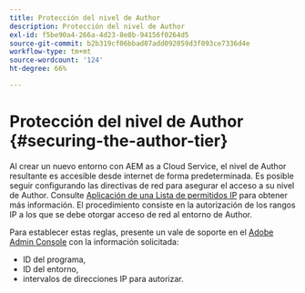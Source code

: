 ```yaml
---
title: Protección del nivel de Author
description: Protección del nivel de Author
exl-id: f5be90a4-266a-4d23-8e8b-94156f0264d5
source-git-commit: b2b319cf06bbad07add092059d3f093ce7336d4e
workflow-type: tm+mt
source-wordcount: '124'
ht-degree: 66%

---
```


# Protección del nivel de Author {#securing-the-author-tier}

Al crear un nuevo entorno con AEM as a Cloud Service, el nivel de Author resultante es accesible desde internet de forma predeterminada. Es posible seguir configurando las directivas de red para asegurar el acceso a su nivel de Author. Consulte [Aplicación de una Lista de permitidos IP](https://experienceleague.adobe.com/docs/experience-manager-cloud-service/implementing/using-cloud-manager/ip-allow-lists/apply-allow-list.html?lang=en) para obtener más información. El procedimiento consiste en la autorización de los rangos IP a los que se debe otorgar acceso de red al entorno de Author.

Para establecer estas reglas, presente un vale de soporte en el [Adobe Admin Console](https://adminconsole.adobe.com/) con la información solicitada:

* ID del programa,
* ID del entorno,
* intervalos de direcciones IP para autorizar.

